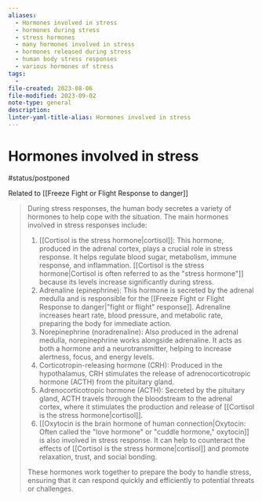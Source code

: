 ```yaml
---
aliases:
  - Hormones involved in stress
  - hormones during stress
  - stress hormones
  - many hormones involved in stress
  - hormones released during stress
  - human body stress responses
  - various hormones of stress
tags:
  - 
file-created: 2023-08-06
file-modified: 2023-09-02
note-type: general
description: 
linter-yaml-title-alias: Hormones involved in stress
---
```


# Hormones involved in stress

#status/postponed

Related to [[Freeze Fight or Flight Response to danger]]

> During stress responses, the human body secretes a variety of hormones to help cope with the situation. The main hormones involved in stress responses include:
>
> 1.  [[Cortisol is the stress hormone|cortisol]]: This hormone, produced in the adrenal cortex, plays a crucial role in stress response. It helps regulate blood sugar, metabolism, immune response, and inflammation. [[Cortisol is the stress hormone|Cortisol is often referred to as the "stress hormone"]]  because its levels increase significantly during stress.
> 2.  Adrenaline (epinephrine): This hormone is secreted by the adrenal medulla and is responsible for the [[Freeze Fight or Flight Response to danger|"fight or flight" response]]. Adrenaline increases heart rate, blood pressure, and metabolic rate, preparing the body for immediate action.
> 3.  Norepinephrine (noradrenaline): Also produced in the adrenal medulla, norepinephrine works alongside adrenaline. It acts as both a hormone and a neurotransmitter, helping to increase alertness, focus, and energy levels.
> 4.  Corticotropin-releasing hormone (CRH): Produced in the hypothalamus, CRH stimulates the release of adrenocorticotropic hormone (ACTH) from the pituitary gland.
> 5.  Adrenocorticotropic hormone (ACTH): Secreted by the pituitary gland, ACTH travels through the bloodstream to the adrenal cortex, where it stimulates the production and release of [[Cortisol is the stress hormone|cortisol]].
> 6.  [[Oxytocin is the brain hormone of human connection|Oxytocin: Often called the "love hormone" or "cuddle hormone," oxytocin]] is also involved in stress response. It can help to counteract the effects of [[Cortisol is the stress hormone|cortisol]] and promote relaxation, trust, and social bonding.
>
> These hormones work together to prepare the body to handle stress, ensuring that it can respond quickly and efficiently to potential threats or challenges.
